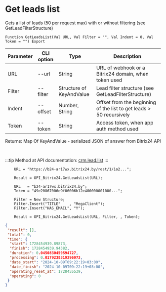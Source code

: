 ﻿---
sidebar_position: 4
---

# Get leads list
 Gets a list of leads (50 per request max) with or without filtering (see GetLeadFilterStructure)



`Function GetLeadsList(Val URL, Val Filter = "", Val Indent = 0, Val Token = "") Export`

  | Parameter | CLI option | Type | Description |
  |-|-|-|-|
  | URL | --url | String | URL of webhook or a Bitrix24 domain, when token used |
  | Filter | --filter | Structure of KeyAndValue | Lead filter structure (see GetLeadFilterStructure) |
  | Indent | --offset | Number, String | Offset from the beginning of the list to get leads > 50 recursively |
  | Token | --token | String | Access token, when app auth method used |

  
  Returns:  Map Of KeyAndValue - serialized JSON of answer from Bitrix24 API

<br/>

:::tip
Method at API documentation: [crm.lead.list](https://dev.1c-bitrix.ru/rest_help/crm/leads/crm_lead_list.php)
:::
<br/>


```bsl title="Code example"
    URL = "https://b24-ar17wx.bitrix24.by/rest/1/1o2...";

    Result = OPI_Bitrix24.GetLeadsList(URL);

    URL   = "b24-ar17wx.bitrix24.by";
    Token = "49e20867006e9f06006b12e400000001000...";

    Filter = New Structure;
    Filter.Insert("TITLE"    , "MegaClient");
    Filter.Insert("HAS_EMAIL", "Y");

    Result = OPI_Bitrix24.GetLeadsList(URL, Filter, , Token);
```
 



```json title="Result"
{
 "result": [],
 "total": 0,
 "time": {
  "start": 1728454939.89873,
  "finish": 1728454939.94382,
  "duration": 0.0450830459594727,
  "processing": 0.0179238319396973,
  "date_start": "2024-10-09T09:22:19+03:00",
  "date_finish": "2024-10-09T09:22:19+03:00",
  "operating_reset_at": 1728455539,
  "operating": 0
 }
}
```
